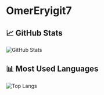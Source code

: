 <!--
**OmerEryigit7/OmerEryigit7** is a ✨ _special_ ✨ repository because its `README.md` (this file) appears on your GitHub profile.

Here are some ideas to get you started:

- 🔭 I’m currently working on ...
- 🌱 I’m currently learning ...
- 👯 I’m looking to collaborate on ...
- 🤔 I’m looking for help with ...
- 💬 Ask me about ...
- 📫 How to reach me: ...
- 😄 Pronouns: ...
- ⚡ Fun fact: ...
-->
# OmerEryigit7

## 📈 GitHub Stats
![GitHub Stats](https://github-readme-stats.vercel.app/api?username=OmerEryigit7&show_icons=true&theme=radical)
## 📊 Most Used Languages
![Top Langs](https://github-readme-stats.vercel.app/api/top-langs/?username=OmerEryigit7&layout=compact&theme=radical)
